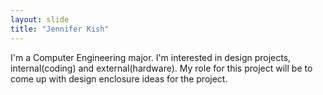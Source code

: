```yaml
---
layout: slide
title: "Jennifer Kish"
---
```

I'm a Computer Engineering major.
I'm interested in design projects, internal(coding) and external(hardware).
My role for this project will be to come up with design enclosure ideas for the project.

